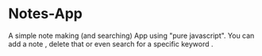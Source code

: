 # Notes-App
A simple note making (and searching) App using "pure javascript". You can add a note , delete that or even search for a specific keyword .
